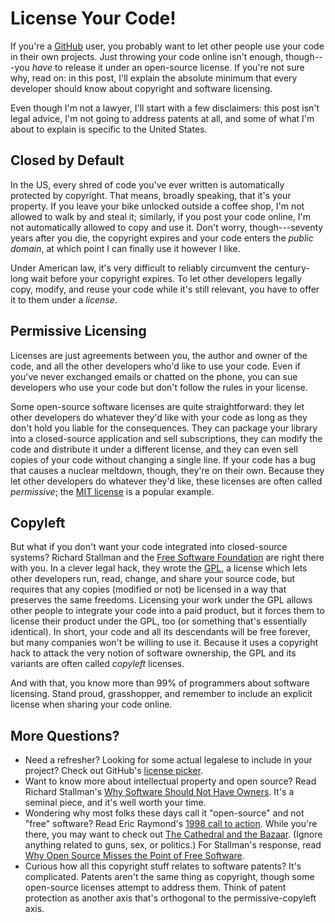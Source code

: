 # License Your Code!

If you're a [GitHub][] user, you probably
want to let other people use your code in their own projects. Just throwing
your code online isn't enough, though---you *have* to release it under an
open-source license.  If you're not sure why, read on: in this post, I'll
explain the absolute minimum that every developer should know about copyright
and software licensing.

Even though I'm not a lawyer, I'll start with a few
disclaimers: this post isn't legal advice, I'm not going to address patents at
all, and some of what I'm about to explain is specific to the United States.

## Closed by Default

In the US, every shred of code you've ever written is automatically protected
by copyright. That means, broadly speaking, that it's your property.  If you
leave your bike unlocked outside a coffee shop, I'm not allowed to walk by and
steal it; similarly, if you post your code online, I'm not automatically
allowed to copy and use it. Don't worry, though---seventy years after you die,
the copyright expires and your code enters the *public domain*, at which point
I can finally use it however I like.

Under American law, it's very difficult to reliably circumvent the century-long
wait before your copyright expires. To let other developers legally copy,
modify, and reuse your code while it's still relevant, you have to offer it to
them under a *license*.

## Permissive Licensing

Licenses are just agreements between you, the author and owner of the code, and
all the other developers who'd like to use your code. Even if you've never
exchanged emails or chatted on the phone, you can sue developers who use your
code but don't follow the rules in your license.

Some open-source software licenses are quite straightforward: they let other
developers do whatever they'd like with your code as long as they don't hold
you liable for the consequences. They can package your library into a
closed-source application and sell subscriptions, they can modify the code and
distribute it under a different license, and they can even sell copies of your
code without changing a single line. If your code has a bug that causes a
nuclear meltdown, though, they're on their own. Because they let other
developers do whatever they'd like, these licenses are often called
*permissive*; the [MIT license][] is a popular example.

## Copyleft

But what if you don't want your code integrated into closed-source systems?
Richard Stallman and the [Free Software Foundation][fsf] are right there with
you. In a clever legal hack, they wrote the [GPL][], a license which lets other
developers run, read, change, and share your source code, but requires that any
copies (modified or not) be licensed in a way that preserves the same freedoms.
Licensing your work under the GPL allows other people to integrate your code
into a paid product, but it forces them to license their product under the GPL,
too (or something that's essentially identical). In short, your code and all
its descendants will be free forever, but many companies won't be willing to
use it. Because it uses a copyright hack to attack the very notion of
software ownership, the GPL and its variants are often called *copyleft*
licenses.

And with that, you know more than 99% of programmers about software licensing.
Stand proud, grasshopper, and remember to include an explicit license when
sharing your code online.

## More Questions?

* Need a refresher? Looking for some actual legalese to include in your
  project? Check out GitHub's [license picker][].
* Want to know more about intellectual property and open source? Read Richard
  Stallman's [Why Software Should Not Have Owners][no-owners]. It's a seminal
  piece, and it's well worth your time.
* Wondering why most folks these days call it "open-source" and not "free"
  software? Read Eric Raymond's [1998 call to action][esr-opensource]. While
  you're there, you may want to check out [The Cathedral and the Bazaar][catb].
  (Ignore anything related to guns, sex, or politics.) For Stallman's response,
  read [Why Open Source Misses the Point of Free Software][rms-opensource].
* Curious how all this copyright stuff relates to software patents? It's
  complicated. Patents aren't the same thing as copyright, though some
  open-source licenses attempt to address them. Think of patent protection as
  another axis that's orthogonal to the permissive-copyleft axis.

[GitHub]: http://github.com
[Bitbucket]: http://bitbucket.org
[Gitorious]: http://www.gitorious.com
[MIT license]: https://en.wikipedia.org/wiki/MIT_License
[fsf]: http://fsf.org
[GPL]: http://en.wikipedia.org/wiki/GNU_General_Public_License
[no-owners]: http://www.gnu.org/philosophy/why-free.html
[four-freedoms]: http://www.gnu.org/philosophy/free-sw.html
[license picker]: http://choosealicense.com/
[esr-opensource]: http://catb.org/~esr/open-source.html
[catb]: http://catb.org/esr/writings/cathedral-bazaar/cathedral-bazaar/
[rms-opensource]: http://www.gnu.org/philosophy/open-source-misses-the-point.html

